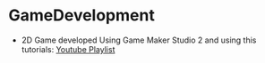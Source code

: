 # GameDevelopment

- 2D Game developed Using Game Maker Studio 2 and using this tutorials: [Youtube Playlist](https://www.youtube.com/playlist?list=PLhIbBGhnxj5IcGWhJQNF5hScmCCn4M3xg)
